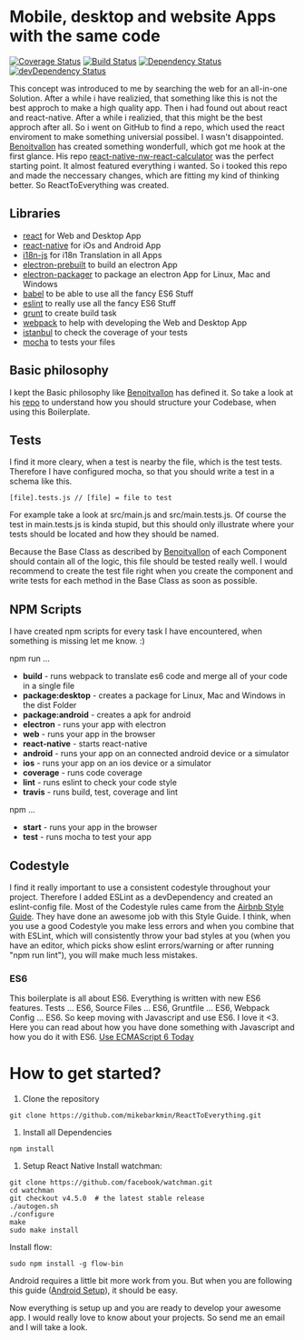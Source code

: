 # Mobile, desktop and website Apps with the same code
[![Coverage Status](https://coveralls.io/repos/github/mikebarkmin/ReactToEverything/badge.svg?branch=master)](https://coveralls.io/github/mikebarkmin/ReactToEverything?branch=master)
[![Build Status](https://travis-ci.org/mikebarkmin/ReactToEverything.svg?branch=master)](https://travis-ci.org/mikebarkmin/ReactToEverything)
[![Dependency Status](https://david-dm.org/mikebarkmin/ReactToEverything.svg)](https://david-dm.org/mikebarkmin/ReactToEverything)
[![devDependency Status](https://david-dm.org/mikebarkmin/ReactToEverything/dev-status.svg)](https://david-dm.org/mikebarkmin/ReactToEverything#info=devDependencies)

This concept was introduced to me by searching the web for an all-in-one Solution. After a while i have realizied, that something like this is not the best approch to make a high quality app. Then i had found out about react and react-native. After a while i realizied, that this might be the best approch after all. So i went on GitHub to find a repo, which used the react enviroment to make something universial possibel. I wasn't disappointed. [Benoitvallon](https://github.com/benoitvallon) has created something wonderfull, which got me hook at the first glance. His repo [react-native-nw-react-calculator](https://github.com/benoitvallon/react-native-nw-react-calculator) was the perfect starting point. It almost featured everything i wanted. So i tooked this repo and made the neccessary changes, which are fitting my kind of thinking better. So ReactToEverything was created.

## Libraries

* [react](https://facebook.github.io/react/) for Web and Desktop App
* [react-native](https://facebook.github.io/react-native/) for iOs and Android App
* [i18n-js](https://github.com/fnando/i18n-js) for i18n Translation in all Apps
* [electron-prebuilt](http://electron.atom.io/) to build an electron App
* [electron-packager](https://github.com/electron-userland/electron-packager) to package an electron App for Linux, Mac and Windows
* [babel](https://babeljs.io/) to be able to use all the fancy ES6 Stuff
* [eslint](http://eslint.org/) to really use all the fancy ES6 Stuff
* [grunt](http://gruntjs.com/) to create build task
* [webpack](https://webpack.github.io/) to help with developing the Web and Desktop App
* [istanbul](https://github.com/gotwarlost/istanbul) to check the coverage of your tests
* [mocha](https://mochajs.org/) to tests your files

## Basic philosophy

I kept the Basic philosophy like [Benoitvallon](https://github.com/benoitvallon) has defined it. So take a look at his [repo](https://github.com/benoitvallon/react-native-nw-react-calculator/blob/master/README.md#basic-philosophy) to understand how you should structure your Codebase, when using this Boilerplate.

## Tests

I find it more cleary, when a test is nearby the file, which is the test tests. Therefore I have configured mocha, so that you should write a test in a schema like this.
```
[file].tests.js // [file] = file to test
```
For example take a look at src/main.js and src/main.tests.js. Of course the test in main.tests.js is kinda stupid, but this should only illustrate where your tests should be located and how they should be named.

Because the Base Class as described by [Benoitvallon](https://github.com/benoitvallon/react-native-nw-react-calculator/blob/master/README.md#components) of each Component should contain all of the logic, this file should be tested really well. I would recommend to create the test file right when you create the component and write tests for each method in the Base Class as soon as possible.

## NPM Scripts

I have created npm scripts for every task I have encountered, when something is missing let me know. :)

npm run ...
* **build** - runs webpack to translate es6 code and merge all of your code in a single file
* **package:desktop** - creates a package for Linux, Mac and Windows in the dist Folder
* **package:android** - creates a apk for android
* **electron** - runs your app with electron
* **web** - runs your app in the browser
* **react-native** - starts react-native
* **android** - runs your app on an connected android device or a simulator
* **ios** - runs your app on an ios device or a simulator
* **coverage** - runs code coverage
* **lint** - runs eslint to check your code style
* **travis** - runs build, test, coverage and lint

npm ...
* **start** - runs your app in the browser
* **test** - runs mocha to test your app

## Codestyle

I find it really important to use a consistent codestyle throughout your project. Therefore I added ESLint as a devDependency and created an eslint-config file. Most of the Codestyle rules came from the [Airbnb Style Guide](https://github.com/airbnb/javascript). They have done an awesome job with this Style Guide. I think, when you use a good Codestyle you make less errors and when you combine that with ESLint, which will consistently throw your bad styles at you (when you have an editor, which picks show eslint errors/warning or after running "npm run lint"), you will make much less mistakes.

### ES6

This boilerplate is all about ES6. Everything is written with new ES6 features. Tests ... ES6, Source Files ... ES6, Gruntfile ... ES6, Webpack Config ... ES6. So keep moving with Javascript and use ES6. I love it <3. Here you can read about how you have done something with Javascript and how you do it with ES6. [Use ECMAScript 6 Today](http://code.tutsplus.com/articles/use-ecmascript-6-today--net-31582)

# How to get started?

1. Clone the repository
```
git clone https://github.com/mikebarkmin/ReactToEverything.git
```
1. Install all Dependencies
```
npm install
```
1. Setup React Native
Install watchman:
```
git clone https://github.com/facebook/watchman.git
cd watchman
git checkout v4.5.0  # the latest stable release
./autogen.sh
./configure
make
sudo make install
```
Install flow:
```
sudo npm install -g flow-bin
```

Android requires a little bit more work from you. But when you are following this guide ([Android Setup](https://facebook.github.io/react-native/docs/android-setup.html)), it should be easy.

Now everything is setup up and you are ready to develop your awesome app. I would really love to know about your projects. So send me an email and I will take a look.
